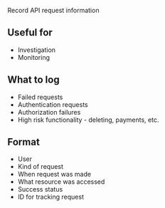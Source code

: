 Record API request information


## Useful for

- Investigation
- Monitoring


## What to log

- Failed requests
- Authentication requests
- Authorization failures
- High risk functionality - deleting, payments, etc.


## Format

- User
- Kind of request
- When request was made
- What resource was accessed
- Success status
- ID for tracking request